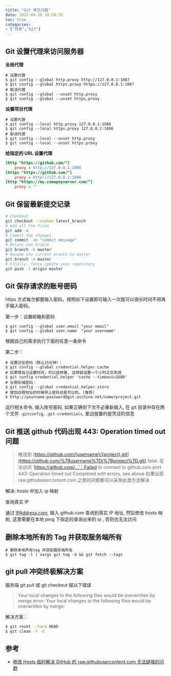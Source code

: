 ```yaml
---
title: "Git 常见问题"
date: 2022-04-20 18:58:26
toc: true
categories:
- ["开发","Git"]
---
```


## Git 设置代理来访问服务器
**全局代理**



```
# 设置代理
$ git config --global http.proxy http://127.0.0.1:1087
$ git config --global https.proxy https://127.0.0.1:1087
# 取消代理
$ git config --global --unset http.proxy
$ git config --global --unset https.proxy
```
**设置项目代理**
```
# 设置代理
$ git config --local http.proxy 127.0.0.1:1086
$ git config --local https.proxy 127.0.0.1:1086
# 取消代理
$ git config --local --unset http.proxy
$ git config --local --unset https.proxy
```
**给指定的 URL 设置代理**
```ini
[http "https://github.com/"]
    proxy = http://127.0.0.1:1086
[https "https://github.com/"]
    proxy = http://127.0.0.1:1086
[http "https://my.comapnyserver.com/"]
    proxy = ""
```

## Git 保留最新提交记录
```bash
# Checkout
git checkout --orphan latest_branch
# Add all the files
git add -A
# Commit the changes
git commit -am "commit message"
# Delete the branch
git branch -D master
# Rename the current branch to master
git branch -m master
# Finally, force update your repository
git push -f origin master
```

## Git 保存请求的账号密码
https 方式每次都要输入密码，按照如下设置即可输入一次就可以很长时间不用再手输入密码。

第一步：设置邮箱和密码
```
$ git config --global user.email "your email"
$ git config --global user.name  "your username"
```
根据自己的需求执行下面的任意一条命令

第二步：
```
# 设置记住密码（默认15分钟）：
$ git config --global credential.helper cache
# 如果想自己设置时间，可以这样做, 这样就设置一个小时之后失效
$ git config credential.helper 'cache --timeout=3600'
# 长期存储密码：
$ git config --global credential.helper store
# 增加远程地址的时候带上密码也是可以的。(推荐)
$ http://yourname:password@git.oschina.net/name/project.git
```
运行相关命令, 输入账号密码, 如果正确则下次不必重新输入, 在 git 目录中存在两个文件 `.gitconfig`, `.git-credentials`, 里边放置的是凭证的信息

## Git 推送 github 代码出现 443: Operation timed out 问题
> 推送到 [https://github.com/{username}/{project}.git](https://github.com/%7Busername%7D/%7Bproject%7D.git)
> fatal: 无法访问 'https://github.com/...'：Failed to connect to github.com port 443: Operation timed out
> Completed with errors, see above
> 如果出现 raw.githubusercontent.com 之类的问题都可以采用此类方法解决

解决: hosts 中加入 ip 映射

查询真实 IP

通过 [IPAddress.com](https://www.ipaddress.com), 输入 github.com 查询到真实 IP 地址, 然后修改 hosts 映射, 这里需要在本地 ping 下指定的查询出来的 ip , 否则也无法访问

## 删除本地所有的 Tag 并获取服务端所有
```
# 删除本地所有tag 并获取服务端所有
$ git tag -l | xargs git tag -d && git fetch --tags
```

## git pull 冲突终极解决方案
服务端 git pull 或 git checkout 报以下错误
> Your local changes to the following files would be overwritten by merge
> error: Your local changes to the following files would be overwritten by merge:

解决方案：
```sh
$ git reset --hard HEAD
$ git clean -f -d
```

## 参考

- [修改 Hosts 临时解决 GitHub 的 raw.githubusercontent.com 无法链接的问题]()

